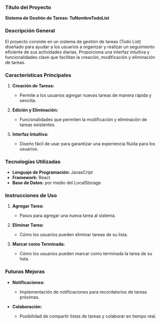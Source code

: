 
### Título del Proyecto
**Sistema de Gestión de Tareas: TuNombreTodoList**

### Descripción General
El proyecto consiste en un sistema de gestión de tareas (Todo List) diseñado para ayudar a los usuarios a organizar y realizar un seguimiento eficiente de sus actividades diarias. Proporciona una interfaz intuitiva y funcionalidades clave que facilitan la creación, modificación y eliminación de tareas.

### Características Principales
1. **Creación de Tareas:**
   - Permite a los usuarios agregar nuevas tareas de manera rápida y sencilla.

2. **Edición y Eliminación:**
   - Funcionalidades que permiten la modificación y eliminación de tareas existentes.

3. **Interfaz Intuitiva:**
   - Diseño fácil de usar para garantizar una experiencia fluida para los usuarios.

### Tecnologías Utilizadas
- **Lenguaje de Programación:** JavasCript
- **Framework:** React
- **Base de Datos:** por medio del LocalStorage

### Instrucciones de Uso

1. **Agregar Tarea:**
   - Pasos para agregar una nueva tarea al sistema.

2. **Eliminar Tarea:**
   - Cómo los usuarios pueden eliminar tareas de su lista.

3. **Marcar como Terminada:**
   - Cómo los usuarios pueden marcar como terminada la tarea de su lista.

### Futuras Mejoras
- **Notificaciones:**
  - Implementación de notificaciones para recordatorios de tareas próximas.
  
- **Colaboración:**
  - Posibilidad de compartir listas de tareas y colaborar en tiempo real.
